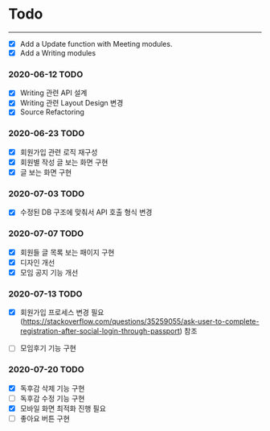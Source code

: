 # Todo
----

- [x] Add a Update function with Meeting modules.
- [x] Add a Writing modules

### 2020-06-12 TODO

- [x] Writing 관련 API 설계
- [x] Writing 관련 Layout Design 변경
- [x] Source Refactoring

### 2020-06-23 TODO
- [x] 회원가입 관련 로직 재구성
- [x] 회원별 작성 글 보는 화면 구현
- [x] 글 보는 화면 구현

### 2020-07-03 TODO
- [x] 수정된 DB 구조에 맞춰서 API 호출 형식 변경

### 2020-07-07 TODO
- [x] 회원들 글 목록 보는 패이지 구현
- [x] 디자인 개선
- [x] 모임 공지 기능 개선

### 2020-07-13 TODO
- [x] 회원가입 프로세스 변경 필요 (https://stackoverflow.com/questions/35259055/ask-user-to-complete-registration-after-social-login-through-passport) 참조
- [ ] 모임후기 기능 구현


### 2020-07-20 TODO
- [x] 독후감 삭제 기능 구현
- [ ] 독후감 수정 기능 구현
- [x] 모바일 화면 최적화 진행 필요
- [ ] 좋아요 버튼 구현
